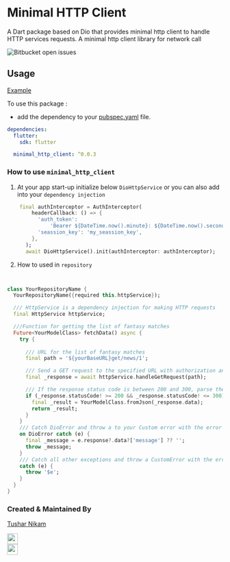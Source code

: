 # Minimal HTTP Client 

A Dart package based on Dio that provides minimal http client to handle HTTP services requests. A minimal http client library for network call 

![Bitbucket open issues](https://img.shields.io/bitbucket/issues-raw/champ96k/minimal_http_client)


## Usage

[Example](https://github.com/champ96k/minimal_http_client/tree/main/example)

To use this package :

- add the dependency to your [pubspec.yaml](https://github.com/champ96k/minimal_http_client/blob/main/example/pubspec.yaml) file.

```yaml
dependencies:
  flutter:
    sdk: flutter

  minimal_http_client: ^0.0.3
```

### How to use `minimal_http_client`


1. At your app start-up initialize below `DioHttpService` or you can also add into your `dependency injection`


```dart
    final authInterceptor = AuthInterceptor(
        headerCallback: () => {
          'auth_token':
              'Bearer ${DateTime.now().minute}: ${DateTime.now().second}',
          'seassion_key': 'my_seassion_key',
        },
      );
      await DioHttpService().init(authInterceptor: authInterceptor);
```

2. How to used in `repository`


```dart


class YourRepositoryName {
  YourRepositoryName({required this.httpService});

  /// HttpService is a dependency injection for making HTTP requests
  final HttpService httpService;

  ///Function for getting the list of fantasy matches
  Future<YourModelClass> fetchData() async {
    try {
      
      /// URL for the list of fantasy matches
      final path = '${yourBaseURL}get/news/1';

      /// Send a GET request to the specified URL with authorization and auth headers
      final _response = await httpService.handleGetRequest(path);

      /// If the response status code is between 200 and 300, parse the response data into a YourModelClass and return it
      if (_response.statusCode! >= 200 && _response.statusCode! <= 300) {
        final _result = YourModelClass.fromJson(_response.data);
        return _result;
      }
    }
    /// Catch DioError and throw a to your Custom error with the error message
    on DioError catch (e) {
      final _message = e.response?.data?['message'] ?? '';
      throw _message;
    }
    /// Catch all other exceptions and throw a CustomError with the error message
    catch (e) {
      throw '$e';
    }
  }
}
```




### Created & Maintained By

[Tushar Nikam](https://champ96k.github.io)

<a href="https://www.twitter.com/champ_96k"><img src="https://img.shields.io/badge/twitter-%231DA1F2.svg?&style=for-the-badge&logo=twitter&logoColor=white" height=25> </a>
<br>
<a href="https://www.linkedin.com/in/tushar-nikam-a29a97131/"><img src="https://img.shields.io/badge/linkedin-%230077B5.svg?&style=for-the-badge&logo=linkedin&logoColor=white" height=25></a>